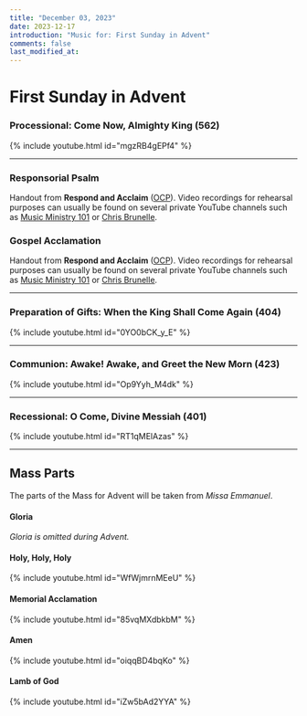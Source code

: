 ```yaml
---
title: "December 03, 2023"
date: 2023-12-17
introduction: "Music for: First Sunday in Advent"
comments: false
last_modified_at: 
---
```


# First Sunday in Advent

### Processional: Come Now, Almighty King (562)

{% include youtube.html id="mgzRB4gEPf4" %} <br>

---

### Responsorial Psalm

Handout from **Respond and Acclaim** ([OCP](https://www.ocp.org/en-us)). Video recordings for rehearsal purposes can usually be found on several private YouTube channels such as [Music Ministry 101](https://www.youtube.com/@MusicMinistry101/videos) or [Chris Brunelle](https://www.youtube.com/@ChrisBrunelle/videos).

### Gospel Acclamation

Handout from **Respond and Acclaim** ([OCP](https://www.ocp.org/en-us)). Video recordings for rehearsal purposes can usually be found on several private YouTube channels such as [Music Ministry 101](https://www.youtube.com/@MusicMinistry101/videos) or [Chris Brunelle](https://www.youtube.com/@ChrisBrunelle/videos).

---

### Preparation of Gifts: When the King Shall Come Again (404)

{% include youtube.html id="0YO0bCK_y_E" %} <br>

---

### Communion: Awake! Awake, and Greet the New Morn (423)

{% include youtube.html id="Op9Yyh_M4dk" %} <br>

---

### Recessional: O Come, Divine Messiah (401)

{% include youtube.html id="RT1qMElAzas" %} <br>

---

## Mass Parts

The parts of the Mass for Advent will be taken from *Missa Emmanuel*.

#### Gloria

*Gloria is omitted during Advent.*


#### Holy, Holy, Holy

{% include youtube.html id="WfWjmrnMEeU" %} <br>


#### Memorial Acclamation

{% include youtube.html id="85vqMXdbkbM" %} <br>


#### Amen

{% include youtube.html id="oiqqBD4bqKo" %} <br>


#### Lamb of God

{% include youtube.html id="iZw5bAd2YYA" %}